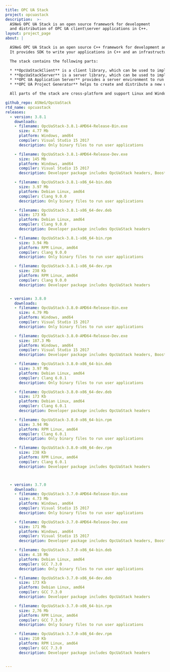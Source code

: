 ```yaml
---
title: OPC UA Stack
project: opcuastack
description:  >-
  ASNeG OPC UA Stack is an open source framework for development
  and distribution of OPC UA client\server applications in C++.
layout: project_page
about: |

  ASNeG OPC UA Stack is an open source C++ framework for development and distribution of OPC UA client\\server applications.
  It provides SDK to write your applications in C++ and an infrastructure to run and distribute them.

  The stack contains the following parts:

  * **OpcUaStackClient** is a client library, which can be used to implement a client OPC UA application in C++.
  * **OpcUaStackServer** is a server library, which can be used to implement a server OPC UA application in C++.
  * **OPC UA Application Server** provides a server environment to run user OPC UA client\\server applications as dynamic libraries.
  * **OPC UA Project Generator** helps to create and distribute a new user application for Application Server.

  All parts of the stack are cross-platform and support Linux and Windows operation systems.

github_repo: ASNeG/OpcUaStack
rtd_name: opcuastack
releases:
  - version: 3.8.1
    downloads:
    - filename: OpcUaStack-3.8.1-AMD64-Release-Bin.exe
      size: 4.77 Mb
      platform: Windows, amd64
      compiler: Visual Studio 15 2017
      description: Only binary files to run user applications

    - filename: OpcUaStack-3.8.1-AMD64-Release-Dev.exe
      size: 145 Mb
      platform: Windows, amd64
      compiler: Visual Studio 15 2017
      description: Developer package includes OpcUaStack headers, Boost-1.70 and OpenSSL-1.1.1d

    - filename: OpcUaStack-3.8.1-x86_64-bin.deb
      size: 3.97 Mb
      platform: Debian Linux, amd64
      compiler: Clang 9.0.0
      description: Only binary files to run user applications

    - filename: OpcUaStack-3.8.1-x86_64-dev.deb
      size: 173 Kb
      platform: Debian Linux, amd64
      compiler: Clang 9.0.0
      description: Developer package includes OpcUaStack headers

    - filename: OpcUaStack-3.8.1-x86_64-bin.rpm
      size: 3.94 Mb
      platform: RPM Linux, amd64
      compiler: Clang 9.0.0
      description: Only binary files to run user applications

    - filename: OpcUaStack-3.8.1-x86_64-dev.rpm
      size: 238 Kb
      platform: RPM Linux, amd64
      compiler: Clang 9.0.0
      description: Developer package includes OpcUaStack headers


  - version: 3.8.0
    downloads:
    - filename: OpcUaStack-3.8.0-AMD64-Release-Bin.exe
      size: 4.79 Mb
      platform: Windows, amd64
      compiler: Visual Studio 15 2017
      description: Only binary files to run user applications

    - filename: OpcUaStack-3.8.0-AMD64-Release-Dev.exe
      size: 187.3 Mb
      platform: Windows, amd64
      compiler: Visual Studio 15 2017
      description: Developer package includes OpcUaStack headers, Boost-1.65_1 and OpenSSL-1.1.1c

    - filename: OpcUaStack-3.8.0-x86_64-bin.deb
      size: 3.97 Mb
      platform: Debian Linux, amd64
      compiler: Clang 6.0.1
      description: Only binary files to run user applications

    - filename: OpcUaStack-3.8.0-x86_64-dev.deb
      size: 173 Kb
      platform: Debian Linux, amd64
      compiler: Clang 6.0.1
      description: Developer package includes OpcUaStack headers

    - filename: OpcUaStack-3.8.0-x86_64-bin.rpm
      size: 3.94 Mb
      platform: RPM Linux, amd64
      compiler: Clang 6.0.1
      description: Only binary files to run user applications

    - filename: OpcUaStack-3.8.0-x86_64-dev.rpm
      size: 238 Kb
      platform: RPM Linux, amd64
      compiler: Clang 6.0.1
      description: Developer package includes OpcUaStack headers



  - version: 3.7.0
    downloads:
    - filename: OpcUaStack-3.7.0-AMD64-Release-Bin.exe
      size: 4.73 Mb
      platform: Windows, amd64
      compiler: Visual Studio 15 2017
      description: Only binary files to run user applications

    - filename: OpcUaStack-3.7.0-AMD64-Release-Dev.exe
      size: 171 Mb
      platform: Windows, amd64
      compiler: Visual Studio 15 2017
      description: Developer package includes OpcUaStack headers, Boost-1.62 and OpenSSL-1.1.1

    - filename: OpcUaStack-3.7.0-x86_64-bin.deb
      size: 4.18 Mb
      platform: Debian Linux, amd64
      compiler: GCC 7.3.0
      description: Only binary files to run user applications

    - filename: OpcUaStack-3.7.0-x86_64-dev.deb
      size: 173 Kb
      platform: Debian Linux, amd64
      compiler: GCC 7.3.0
      description: Developer package includes OpcUaStack headers

    - filename: OpcUaStack-3.7.0-x86_64-bin.rpm
      size: 2,76 Mb
      platform: RPM Linux, amd64
      compiler: GCC 7.3.0
      description: Only binary files to run user applications

    - filename: OpcUaStack-3.7.0-x86_64-dev.rpm
      size: 210 Kb
      platform: RPM Linux, amd64
      compiler: GCC 7.3.0
      description: Developer package includes OpcUaStack headers


---
```

